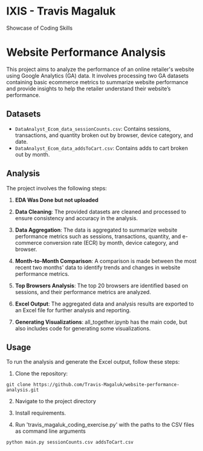 # IXIS - Travis Magaluk
 Showcase of Coding Skills

# Website Performance Analysis

This project aims to analyze the performance of an online retailer's website using Google Analytics (GA) data. It involves processing two GA datasets containing basic ecommerce metrics to summarize website performance and provide insights to help the retailer understand their website’s performance.

## Datasets

- `DataAnalyst_Ecom_data_sessionCounts.csv`: Contains sessions, transactions, and quantity broken out by browser, device category, and date.
- `DataAnalyst_Ecom_data_addsToCart.csv`: Contains adds to cart broken out by month.

## Analysis

The project involves the following steps:

1. **EDA Was Done but not uploaded**

2. **Data Cleaning**: The provided datasets are cleaned and processed to ensure consistency and accuracy in the analysis.
   
4. **Data Aggregation**: The data is aggregated to summarize website performance metrics such as sessions, transactions, quantity, and e-commerce conversion rate (ECR) by month, device category, and browser.

6. **Month-to-Month Comparison**: A comparison is made between the most recent two months' data to identify trends and changes in website performance metrics.
   
8. **Top Browsers Analysis**: The top 20 browsers are identified based on sessions, and their performance metrics are analyzed.
   
10. **Excel Output**: The aggregated data and analysis results are exported to an Excel file for further analysis and reporting.
    
12. **Generating Visualizations**: all_together.ipynb has the main code, but also includes code for generating some visualizations. 

## Usage

To run the analysis and generate the Excel output, follow these steps:

1. Clone the repository:

`git clone https://github.com/Travis-Magaluk/website-performance-analysis.git`

2. Navigate to the project directory

3. Install requirements.

4. Run 'travis_magaluk_coding_exercise.py' with the paths to the CSV files as command line arguments

`python main.py sessionCounts.csv addsToCart.csv`
